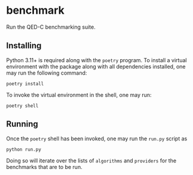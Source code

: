 # benchmark

Run the QED-C benchmarking suite.

## Installing

Python 3.11+ is required along with the `poetry` program. To install a virtual
environment with the package along with all dependencies installed, one may run
the following command:

```
poetry install
```

To invoke the virtual environment in the shell, one may run:

```
poetry shell
```

## Running

Once the `poetry` shell has been invoked, one may run the `run.py` script as

```
python run.py
```

Doing so will iterate over the lists of `algorithms` and `providers` for the
benchmarks that are to be run.
